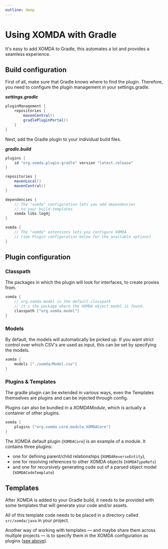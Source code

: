 ```yaml
---
outline: deep
---
```


# Using XOMDA with Gradle

It's easy to add XOMDA to Gradle, this automates a lot and provides a seamless experience.

## Build configuration

First of all, make sure that Gradle knows where to find the plugin. Therefore, you need to configure the plugin
management in your settings.gradle.

**_settings.gradle_**

```groovy
pluginManagement {
    repositories {
        mavenCentral()
        gradlePluginPortal()
    }
}
```

Next, add the Gradle plugin to your individual build files.

**_gradle.build_**

```groovy
plugins {
    id "org.xomda.plugin-gradle" version "latest.release"
}

repositories {
    mavenLocal()
    mavenCentral()
}

dependencies {
    // The "xomda" configuration lets you add dependencies
    // to your build-templates
    xomda libs.log4j
}

xomda {
    // The "xomda" extensions lets you configure XOMDA
    // (see Plugin configuration below for the available options)
}
```

## Plugin configuration

### Classpath

The packages in which the plugin will look for interfaces, to create proxies from.

```groovy
xomda {
    // org.xomda.model is the default classpath
    // it's the package where the XOMDA object model is found.
    classpath ["org.xomda.model"]
}
```

### Models

By default, the models will automatically be picked up. If you want strict control over which CSV's are used as input,
this can be set by specifying the models.

```groovy
xomda {
    models ["./xomda/Model.csv"]
}
```

### Plugins & Templates

The gradle plugin can be extended in various ways,
even the Templates themselves are plugins and can be injected through config.

Plugins can also be bundled in a _XOMDAModule_, which is actually a container of other plugins.

```groovy
xomda {
    plugins ["org.xomda.core.module.XOMDACore"]
}
```

The XOMDA default plugin (`XOMDACore`) is an example of a module. It contains three plugins:

- one for defining parent/child relationships (`XOMDAReverseEntity`),
- one for resolving references to other XOMDA objects (`XOMDATypeRefs`)
- and one for recursively generating code out of a parsed object model (`XOMDACodeTemplate`)

## Templates

After XOMDA is added to your Gradle build, it needs to be provided with some templates
that will generate your code and/or assets.

All of this template code needs to be placed in a directory called `src/xomda/java` in your project.

Another way of working with templates — and maybe share them across multiple projects — is to
specify them in the XOMDA configuration as plugins ([see above](#plugins-templates)).
